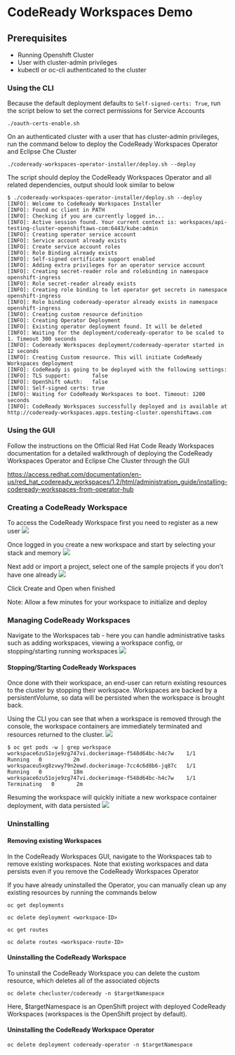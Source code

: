 # CodeReady Workspaces Demo

## Prerequisites
- Running Openshift Cluster
- User with cluster-admin privileges
- kubectl or oc-cli authenticated to the cluster

### Using the CLI

Because the default deployment defaults to `Self-signed-certs: True`, run the script below to set the correct permissions for Service Accounts
```
./oauth-certs-enable.sh
```

On an authenticated cluster with a user that has cluster-admin privileges, run the command below to deploy the CodeReady Workspaces Operator and Eclipse Che Cluster
```
./codeready-workspaces-operator-installer/deploy.sh --deploy
```

The script should deploy the CodeReady Workspaces Operator and all related dependencies, output should look similar to below
```
$ ./codeready-workspaces-operator-installer/deploy.sh --deploy
[INFO]: Welcome to CodeReady Workspaces Installer
[INFO]: Found oc client in PATH
[INFO]: Checking if you are currently logged in...
[INFO]: Active session found. Your current context is: workspaces/api-testing-cluster-openshiftaws-com:6443/kube:admin
[INFO]: Creating operator service account
[INFO]: Service account already exists
[INFO]: Create service account roles
[INFO]: Role Binding already exists
[INFO]: Self-signed certificate support enabled
[INFO]: Adding extra privileges for an operator service account
[INFO]: Creating secret-reader role and rolebinding in namespace openshift-ingress
[INFO]: Role secret-reader already exists
[INFO]: Creating role binding to let operator get secrets in namespace openshift-ingress
[INFO]: Role binding codeready-operator already exists in namespace openshift-ingress
[INFO]: Creating custom resource definition
[INFO]: Creating Operator Deployment
[INFO]: Existing operator deployment found. It will be deleted
[INFO]: Waiting for the deployment/codeready-operator to be scaled to 1. Timeout 300 seconds
[INFO]: Codeready Workspaces deployment/codeready-operator started in 12 seconds
[INFO]: Creating Custom resource. This will initiate CodeReady Workspaces deployment
[INFO]: CodeReady is going to be deployed with the following settings:
[INFO]: TLS support:       false
[INFO]: OpenShift oAuth:   false
[INFO]: Self-signed certs: true
[INFO]: Waiting for CodeReady Workspaces to boot. Timeout: 1200 seconds
[INFO]: CodeReady Workspaces successfully deployed and is available at http://codeready-workspaces.apps.testing-cluster.openshiftaws.com
```

### Using the GUI

Follow the instructions on the Official Red Hat Code Ready Workspaces documentation for a detailed walkthrough of deploying the CodeReady Workspaces Operator and Eclipse Che Cluster through the GUI

https://access.redhat.com/documentation/en-us/red_hat_codeready_workspaces/1.2/html/administration_guide/installing-codeready-workspaces-from-operator-hub


### Creating a CodeReady Workspace

To access the CodeReady Workspace first you need to register as a new user
![](https://github.com/ably77/RH-demos/blob/master/codeready/resources/workspaces1.png)

Once logged in you create a new workspace and start by selecting your stack and memory
![](https://github.com/ably77/RH-demos/blob/master/codeready/resources/workspaces2.png)

Next add or import a project, select one of the sample projects if you don't have one already
![](https://github.com/ably77/RH-demos/blob/master/codeready/resources/workspaces3.png)

Click Create and Open when finished

Note: Allow a few minutes for your workspace to initialize and deploy

### Managing CodeReady Workspaces

Navigate to the Workspaces tab - here you can handle administrative tasks such as adding workspaces, viewing a workspace config, or stopping/starting running workspaces
![](https://github.com/ably77/RH-demos/blob/master/codeready/resources/workspaces4.png)

#### Stopping/Starting CodeReady Workspaces
Once done with their workspace, an end-user can return existing resources to the cluster by stopping their workspace. Workspaces are backed by a persistentVolume, so data will be persisted when the workspace is brought back.

Using the CLI you can see that when a workspace is removed through the console, the workspace containers are immediately terminated and resources returned to the cluster.
![](https://github.com/ably77/RH-demos/blob/master/codeready/resources/workspaces5.png)

```
$ oc get pods -w | grep workspace
workspace6zu51oje9zg747vi.dockerimage-f548d64bc-h4c7w    1/1       Running   0          2m
workspaceu5xg8zvwy79n2ewd.dockerimage-7cc4c6d8b6-jq87c   1/1       Running   0          18m
workspace6zu51oje9zg747vi.dockerimage-f548d64bc-h4c7w    1/1       Terminating   0       2m
```

Resuming the workspace will quickly initiate a new workspace container deployment, with data persisted
![](https://github.com/ably77/RH-demos/blob/master/codeready/resources/workspaces6.png)


### Uninstalling

#### Removing existing Workspaces

In the CodeReady Workspaces GUI, navigate to the Workspaces tab to remove existing workspaces. Note that existing workspaces and data persists even if you remove the CodeReady Workspaces Operator

If you have already uninstalled the Operator, you can manually clean up any existing resources by running the commands below
```
oc get deployments

oc delete deployment <workspace-ID>

oc get routes

oc delete routes <workspace-route-ID>
```

#### Uninstalling the CodeReady Workspace
To uninstall the CodeReady Workspace you can delete the custom resource, which deletes all of the associated objects
```
oc delete checluster/codeready -n $targetNamespace
```

Here, $targetNamespace is an OpenShift project with deployed CodeReady Workspaces (workspaces is the OpenShift project by default).

#### Uninstalling the CodeReady Workspace Operator
```
oc delete deployment codeready-operator -n $targetNamespace
```
